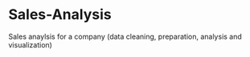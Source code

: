 # Sales-Analysis
Sales anaylsis for a company (data cleaning, preparation, analysis and visualization)
